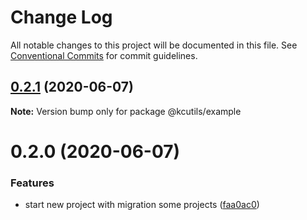 # Change Log

All notable changes to this project will be documented in this file.
See [Conventional Commits](https://conventionalcommits.org) for commit guidelines.

## [0.2.1](https://github.com/kamontat/kcutils/compare/@kcutils/example@0.2.0...@kcutils/example@0.2.1) (2020-06-07)

**Note:** Version bump only for package @kcutils/example





# 0.2.0 (2020-06-07)


### Features

* start new project with migration some projects ([faa0ac0](https://github.com/kamontat/kcutils/commit/faa0ac00d95421af7540936e98f619475d3e5532))
